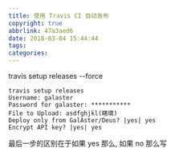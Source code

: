 ```yaml
---
title: 使用 Travis CI 自动发布
copyright: true
abbrlink: 47a3aed6
date: 2018-03-04 15:44:44
tags:
categories:
---
```


travis setup releases --force

```
travis setup releases
Username: galaster
Password for galaster: ***********
File to Upload: asdfghjkl(瞎填)
Deploy only from GalAster/Deus? |yes| yes
Encrypt API key? |yes| yes
```

最后一步的区别在于如果 yes 那么, 如果 no 那么写